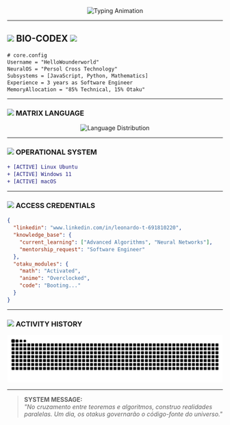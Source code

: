 <!-- 
  █▀▀ ▄▀█ █▀▄▀█ █▀▀   █▀█ █▀▀ █▀ ▀█▀ ▄▀█ █░░ █▀▀
  █▄▄ █▀█ █░▀░█ ██▄   █▄█ █▄▄ ▄█ ░█░ █▀█ █▄▄ ██▄
  Dark Neon Theme v2.3.5 | Data Synced: 2025-05-07 
-->

<div align="center">
  <img src="https://readme-typing-svg.demolab.com?font=Space+Mono&size=26&duration=4000&pause=1000&color=9D72FF&center=true&vCenter=true&width=480&lines=SYSTEM%20STATUS%3A%20ONLINE;NEURAL%20LINK%20ESTABLISHED;WELCOME%20TO%20THE%20GRID" alt="Typing Animation">
</div>

---

## <img src="https://em-content.zobj.net/source/microsoft-teams/363/man-technologist_1f468-200d-1f4bb.png" width="28"> **BIO-CODEX** <img src="https://em-content.zobj.net/source/microsoft-teams/363/desktop-computer_1f5a5-fe0f.png" width="30">

```properties
# core.config
Username = "HelloWounderworld"
NeuralOS = "Persol Cross Technology"
Subsystems = [JavaScript, Python, Mathematics]
Experience = 3 years as Software Engineer
MemoryAllocation = "85% Technical, 15% Otaku"
```

---

### <img src="https://em-content.zobj.net/source/microsoft-teams/363/chart-increasing_1f4c8.png" width="50"> **MATRIX LANGUAGE**
<div align="center">
  <img src="https://github-readme-stats.vercel.app/api/top-langs/?username=HelloWounderworld&layout=pie&theme=dark&hide_border=true&title_color=9D72FF&text_color=00F7FF&icon_color=FF007A" alt="Language Distribution">
</div>

---

### <img src="https://em-content.zobj.net/source/microsoft-teams/363/control-knobs_1f39b-fe0f.png" width="25"> **OPERATIONAL SYSTEM**
```diff
+ [ACTIVE] Linux Ubuntu
+ [ACTIVE] Windows 11
+ [ACTIVE] macOS
```

---

### <img src="https://em-content.zobj.net/source/microsoft-teams/363/locked-with-key_1f510.png" width="25"> **ACCESS CREDENTIALS**
```json
{
  "linkedin": "www.linkedin.com/in/leonardo-t-691810220",
  "knowledge_base": {
    "current_learning": ["Advanced Algorithms", "Neural Networks"],
    "mentorship_request": "Software Engineer"
  },
  "otaku_modules": {
    "math": "Activated", 
    "anime": "Overclocked",
    "code": "Booting..."
  }
}
```

---

### <img src="https://em-content.zobj.net/source/microsoft-teams/363/snake_1f40d.png" width="25"> **ACTIVITY HISTORY**

<div align="center">
  <img src="https://raw.githubusercontent.com/HelloWounderworld/HelloWounderworld/output/github-contribution-grid-snake-dark.svg" alt="Contribution Snake" />
</div>

---

> **SYSTEM MESSAGE:**  
> *"No cruzamento entre teoremas e algoritmos, construo realidades paralelas. Um dia, os otakus governarão o código-fonte do universo."*  

<!-- 
  █▄█ █▀█ █░█   █▀▀ █▀█ █▀▄▀█ █▀▀ ▀█▀ █░█ █▀█ █▀▀
  ░█░ █▄█ █▄█   ██▄ █▀▄ █░▀░█ ██▄ ░█░ █▀█ █▄█ █▄▄
-->